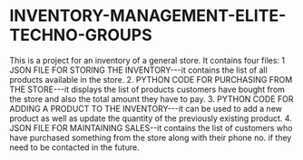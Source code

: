 # INVENTORY-MANAGEMENT-ELITE-TECHNO-GROUPS
This is a project for an inventory of a general store. It contains four files: 1 JSON FILE FOR STORING THE INVENTORY---it contains the list of all products available in the store. 2. PYTHON CODE FOR PURCHASING FROM THE STORE---it displays the list of products customers have bought from the store and also the total amount they have to pay. 3. PYTHON CODE FOR ADDING A PRODUCT TO THE INVENTORY---it can be used to add a new product as well as update the quantity of the previously existing product. 4. JSON FILE FOR MAINTAINING SALES--it contains the list of customers who have purchased something from the store along with their phone no. if they need to be contacted in the future.

